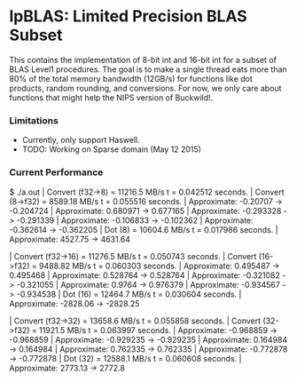 # lpBLAS: Limited Precision BLAS Subset

This contains the implementation of 8-bit int and 16-bit int
for a subset of BLAS Level1 procedures. The goal is to make
a single thread eats more than 80% of the total memory bandwidth
(12GB/s) for functions like dot products, random rounding,
and conversions. For now, we only care about functions that
might help the NIPS version of Buckwild!.


### Limitations
  - Currently, only support Haswell.
  - TODO: Working on Sparse domain (May 12 2015)

### Current Performance

  $ ./a.out 
  | Convert (f32->8) = 11216.5 MB/s   t = 0.042512 seconds.
  | Convert (8->f32) = 8589.18 MB/s   t = 0.055516 seconds.
  |    Approximate: -0.20707 -> -0.204724
  |    Approximate: 0.680971 -> 0.677165
  |    Approximate: -0.293328 -> -0.291339
  |    Approximate: -0.106833 -> -0.102362
  |    Approximate: -0.362614 -> -0.362205
  | Dot (8) = 10604.6 MB/s   t = 0.017986 seconds.
  |    Approximate: 4527.75 -> 4631.64
  
  | Convert (f32->16) = 11276.5 MB/s   t = 0.050743 seconds.
  | Convert (16->f32) = 9488.82 MB/s   t = 0.060303 seconds.
  |    Approximate: 0.495487 -> 0.495468
  |    Approximate: 0.528764 -> 0.528764
  |    Approximate: -0.321082 -> -0.321055
  |    Approximate: 0.9764 -> 0.976379
  |    Approximate: -0.934567 -> -0.934538
  | Dot (16) = 12464.7 MB/s   t = 0.030604 seconds.
  |    Approximate: -2828.06 -> -2828.25
  
  | Convert (f32->32) = 13658.6 MB/s   t = 0.055858 seconds.
  | Convert (32->f32) = 11921.5 MB/s   t = 0.063997 seconds.
  |    Approximate: -0.968859 -> -0.968859
  |    Approximate: -0.929235 -> -0.929235
  |    Approximate: 0.164984 -> 0.164984
  |    Approximate: 0.762335 -> 0.762335
  |    Approximate: -0.772878 -> -0.772878
  | Dot (32) = 12588.1 MB/s   t = 0.060608 seconds.
  |    Approximate: 2773.13 -> 2772.8
  
